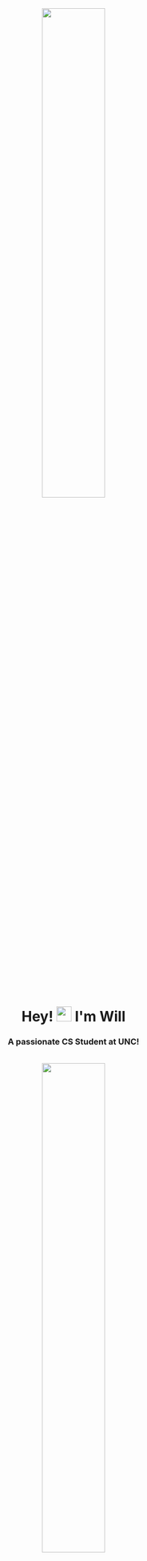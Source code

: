 <div align="center">
  <a href="#"><img width="50%" height="auto" src="https://user-images.githubusercontent.com/74038190/225813708-98b745f2-7d22-48cf-9150-083f1b00d6c9.gif" height="120px"/></a>
</div>

<h1 align="center">Hey! <img src="https://raw.githubusercontent.com/MartinHeinz/MartinHeinz/master/wave.gif" width="30px">  I'm Will</h1>
<h3 align="center">A passionate CS Student at UNC!</h3><br>

<div align="center">
  <a href="#"><img width="50%" height="auto" src="https://user-images.githubusercontent.com/74038190/212744287-14f66c13-5458-40dc-9244-8ff533fc8f4a.gif" height="120px"/></a>
</div>

<a href="#"><img width="25%" height="auto" src="https://private-user-images.githubusercontent.com/74038190/241763895-fa83eeb9-f4e2-4d85-93f0-688af11babf8.gif" height = "100px"/></a>
# About me
  
### - 🔎 Actively looking for **Internships**

### - 🌱 Currently working on my **[AI Cover Letter Generator](https://github.com/colowill/AI-Cover-Letter-Generator)**

### - ⚔️ Aswell as sharpening my **Data Structures and Algorithms** skills

### - 👾 I’m looking to collaborate on **Open Source Projects** and **Indie Game Developments**

### - 💜 Passionate about technology, music, film, video games, basketball, and my art

<br>

# 🚀 Language & Tools
<p align="left"
  <a href="https://www.java.com" target="_blank"> <img src="https://img.icons8.com/color/72/000000/java-coffee-cup-logo.png"/> </a>
  <a href="https://www.w3schools.com/c/" target="_blank"> <img src="https://img.icons8.com/?size=72&id=40670&format=png&color=000000"/>
    <a href="https://reactjs.org/" target="_blank"> <img src="https://img.icons8.com/color/72/000000/react-native.png"/> </a>
    <a href="https://tailwindcss.com/" target="_blank"> <img src="https://img.icons8.com/?size=72&id=CIAZz2CYc6Kc&format=png&color=000000"/> </a> 
    <a href="https://developer.mozilla.org/en-US/docs/Web/JavaScript" target="_blank"> <img src="https://img.icons8.com/color/72/000000/javascript.png"/> </a> 
    <a href="https://www.w3.org/html/" target="_blank"> <img src="https://img.icons8.com/color/72/000000/html-5.png"/> </a> 
    <a href="https://www.w3schools.com/css/" target="_blank"> <img src="https://img.icons8.com/color/72/000000/css3.png"/> </a> 
</p>

<p align="left">
    <a href="[![GitHub Streak](https://streak-stats.demolab.com?user=colowill&theme=tokyonight&hide_border=true&mode=weekly)](https://git.io/streak-stats)">
        <a href="https://git.io/streak-stats"><img src="https://streak-stats.demolab.com?user=colowill&theme=tokyonight&hide_border=true&mode=weekly" alt="GitHub Streak" /></a>
    </a>
</p>

<br>

# 💼 Work Experiences

### - 🎧 Currently a DJ at **[WXYC 89.3 FM](https://wxyc.org/)**
  
### - 🤵🏻‍♂️ Former Server at **[Chapel Hill Country Club](https://www.chapelhillcountryclub.com/)**
  
### - 📠 Former Cashier across the companies of **[PDQ Chicken](https://www.eatpdq.com/)**, **[Hardee's](https://www.hardees.com/)**, and **[Food Lion](https://foodlion.com/)**

<br>

# 🔗 Connect with me @
<p align="left">

<a href = "https://www.linkedin.com/in/will-minor/"><img src="https://img.icons8.com/fluent/72/000000/linkedin.png"/></a>
<a href = "https://www.instagram.com/wm.mp4/"><img src="https://img.icons8.com/fluent/72/000000/instagram-new.png"/></a>

</p>

<!--
**colowill/colowill** is a ✨ _special_ ✨ repository because its `README.md` (this file) appears on your GitHub profile.

Here are some ideas to get you started:

- 🔭 I’m currently working on ...
- 🌱 I’m currently learning ...
- 👯 I’m looking to collaborate on ...
- 🤔 I’m looking for help with ...
- 💬 Ask me about ...
- 📫 How to reach me: ...
- 😄 Pronouns: ...
- ⚡ Fun fact: ...
-->

